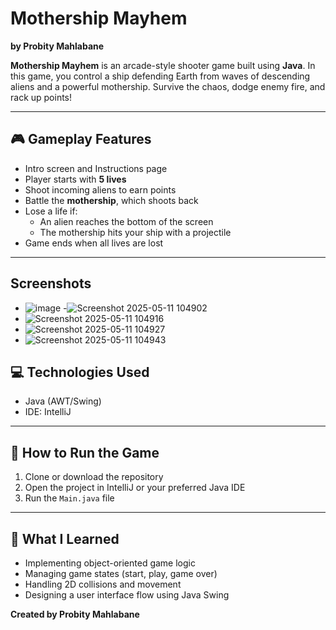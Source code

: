 # Mothership Mayhem  
**by Probity Mahlabane**

**Mothership Mayhem** is an arcade-style shooter game built using **Java**. In this game, you control a ship defending Earth from waves of descending aliens and a powerful mothership. Survive the chaos, dodge enemy fire, and rack up points!

---

## 🎮 Gameplay Features

- Intro screen and Instructions page  
- Player starts with **5 lives**
- Shoot incoming aliens to earn points
- Battle the **mothership**, which shoots back
- Lose a life if:
  - An alien reaches the bottom of the screen
  - The mothership hits your ship with a projectile
- Game ends when all lives are lost

---
## Screenshots
- ![image](https://github.com/user-attachments/assets/444448f1-b1af-427b-967c-fcb02d0d09e9)
-![Screenshot 2025-05-11 104902](https://github.com/user-attachments/assets/fa5f9914-2357-4468-a123-3c2b1f91e0f0)
- ![Screenshot 2025-05-11 104916](https://github.com/user-attachments/assets/e2541580-751c-4ea9-94c2-6e8a3262c43f)
- ![Screenshot 2025-05-11 104927](https://github.com/user-attachments/assets/d5db9b1d-3545-4bf3-8541-f2d2b71c95e7)
- ![Screenshot 2025-05-11 104943](https://github.com/user-attachments/assets/08ae2baf-dd44-4db8-92e6-2b4fc4795139)


## 💻 Technologies Used

- Java (AWT/Swing)
- IDE: IntelliJ

---

## 📌 How to Run the Game

1. Clone or download the repository
2. Open the project in IntelliJ or your preferred Java IDE
3. Run the `Main.java` file

---

## 🧠 What I Learned

- Implementing object-oriented game logic
- Managing game states (start, play, game over)
- Handling 2D collisions and movement
- Designing a user interface flow using Java Swing

**Created by Probity Mahlabane**

